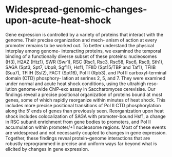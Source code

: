 # Widespread-genomic-changes-upon-acute-heat-shock
Gene expression is controlled by a variety of proteins that interact with the genome. Their precise organization and mech- anism of action at every promoter remains to be worked out. To better understand the physical interplay among genome- interacting proteins, we examined the temporal binding of a functionally diverse subset of these proteins: nucleosomes (H3), H2AZ (Htz1), SWR (Swr1), RSC (Rsc1, Rsc3, Rsc58, Rsc6, Rsc9, Sth1), SAGA (Spt3, Spt7, Ubp8, Sgf11), Hsf1, TFIID (Spt15/TBP and Taf1), TFIIB (Sua7), TFIIH (Ssl2), FACT (Spt16), Pol II (Rpb3), and Pol II carboxyl-terminal domain (CTD) phosphory- lation at serines 2, 5, and 7. They were examined under normal and acute heat shock conditions, using the ultrahigh reso- lution genome-wide ChIP-exo assay in Saccharomyces cerevisiae. Our findings reveal a precise positional organization of proteins bound at most genes, some of which rapidly reorganize within minutes of heat shock. This includes more precise positional transitions of Pol II CTD phosphorylation along the 5′ ends of genes than previously seen. Reorganization upon heat shock includes colocalization of SAGA with promoter-bound Hsf1, a change in RSC subunit enrichment from gene bodies to promoters, and Pol II accumulation within promoter/+1 nucleosome regions. Most of these events are widespread and not necessarily coupled to changes in gene expression. Together, these findings reveal protein–genome interactions that are robustly reprogrammed in precise and uniform ways far beyond what is elicited by changes in gene expression.
